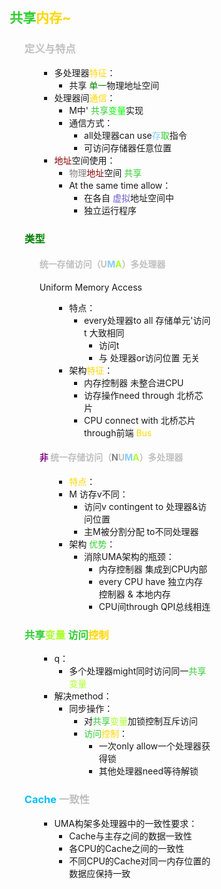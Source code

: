 <div style="float: left; width: 64%; padding: 1%;">

##  <span style="color: LimeGreen;">共享<span style="color: Gold;">内存~

<ul>

###  <span style="color: silver;">定义与特点

<ul>

- 多处理器<span style="color: Gold;">特征</span>：
  - 共享 <span style="color: green;">单一</span>物理地址空间
- 处理器间<span style="color: Gold;">通信</span>：
  - M中' <span style="color: LimeGreen;">共享</span><span style="color: Lime;">变量</span>实现
  - 通信方式：
    - all处理器can use<span style="color: LightSkyBlue;">存</span><span style="color: LimeGreen;">取</span>指令
    - 可访问存储器任意位置
- <span style="color: DarkRed;">地址</span>空间使用：
  - <span style="color: gray;">物理</span><span style="color: DarkRed;">地址</span>空间 <span style="color: LimeGreen;">共享</span>
  - At the same time allow：
    - 在各自 <span style="color: SlateBlue;">虚拟</span>地址空间中
    - 独立运行程序

</ul>

### <span style="color: green;">类型

<ul>

####  <span style="color: silver;">统一存储访问（U<span style="color: LightSkyBlue;">M</span><span style="color: GreenYellow;">A</span>）多处理器
Uniform Memory Access

<ul>

- 特点：
  - every处理器to all 存储单元'访问t 大致相同
    - 访问t 
    - 与 处理器or访问位置 无关
- 架构<span style="color: Gold;">特征</span>：
  - 内存控制器 未整合进CPU
  - 访存操作need through 北桥芯片
  - CPU connect with 北桥芯片 through前端 <span style="color: Gold;">Bus</span> 

</ul>

#### <span style="color: purple;">非</span> <span style="color: silver;">统一存储访问（<span style="color: gray;">N</span>U<span style="color: LightSkyBlue;">M</span><span style="color: GreenYellow;">A</span>）多处理器

<ul>

-  <span style="color: Gold;">特点</span>：
  - M 访存v不同：
    - 访问v contingent to 处理器&访问位置
    - 主M被分割分配 to不同处理器
- 架构 <span style="color: LimeGreen;">优势</span>：
  - 消除UMA架构的瓶颈：
    - 内存控制器 集成到CPU内部
    - every CPU have 独立内存控制器 & 本地内存
    - CPU间through QPI总线相连

</ul>

</ul>

###   <span style="color: LimeGreen;">共享</span><span style="color: GreenYellow;">变量</span> <span style="color: LimeGreen;">访问</span><span style="color: Gold;">控制</span>

<ul>

- q：
  - 多个处理器might同时访问同一<span style="color: LimeGreen;">共享</span><span style="color: GreenYellow;">变量</span>
- 解决method：
  - 同步操作：
    - 对<span style="color: LimeGreen;">共享</span><span style="color: GreenYellow;">变量</span>加锁控制互斥访问
    - <span style="color: LimeGreen;">访问</span><span style="color: Gold;">控制</span>：
      - 一次only allow一个处理器获得锁
      - 其他处理器need等待解锁

</ul>

### <span style="color: deepskyblue;">Cache</span> <span style="color: silver;">一致性

<ul>

- UMA构架多处理器中的一致性要求：
  - Cache与主存之间的数据一致性
  - 各CPU的Cache之间的一致性
  - 不同CPU的Cache对同一内存位置的数据应保持一致

</ul>

</ul>

</ul>
</div>
<div style="float: right; width: 26%; padding: 1%;">

</div>
<div style="clear: both;"></div>

